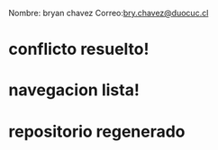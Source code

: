  Nombre: bryan chavez
 Correo:bry.chavez@duocuc.cl
 # conflicto resuelto!
  # navegacion lista!
  # repositorio regenerado